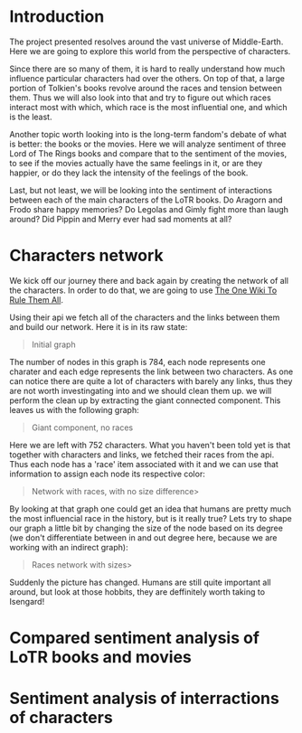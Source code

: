 <!-- ## Welcome to GitHub Pages

You can use the [editor on GitHub](https://github.com/Knocker4/lotr-social-graphs/edit/master/README.md) to maintain and preview the content for your website in Markdown files.

Whenever you commit to this repository, GitHub Pages will run [Jekyll](https://jekyllrb.com/) to rebuild the pages in your site, from the content in your Markdown files.

### Markdown

Markdown is a lightweight and easy-to-use syntax for styling your writing. It includes conventions for

```markdown
Syntax highlighted code block

# Header 1
## Header 2
### Header 3

- Bulleted
- List

1. Numbered
2. List

**Bold** and _Italic_ and `Code` text

[Link](url) and ![Image](src)
```

For more details see [GitHub Flavored Markdown](https://guides.github.com/features/mastering-markdown/).

### Jekyll Themes

Your Pages site will use the layout and styles from the Jekyll theme you have selected in your [repository settings](https://github.com/Knocker4/lotr-social-graphs/settings). The name of this theme is saved in the Jekyll `_config.yml` configuration file.

### Support or Contact

Having trouble with Pages? Check out our [documentation](https://help.github.com/categories/github-pages-basics/) or [contact support](https://github.com/contact) and we’ll help you sort it out.


### Time to change some stuff

```python
# some comment
print "Hello there"
```

Here is a nice picture:
-->

<!-- ![Lotr Logo](https://raw.githubusercontent.com/Knocker4/lotr-social-graphs/gh-pages/images/lotr.jpeg) -->

# Introduction

The project presented resolves around the vast universe of Middle-Earth. Here we are going to explore this world from the perspective of characters. 

Since there are so many of them, it is hard to really understand how much influence particular characters had over the others. On top of that, a large portion of Tolkien's books revolve around the races and tension between them. Thus we will also look into that and try to figure out which races interact most with which, which race is the most influential one, and which is the least.

Another topic worth looking into is the long-term fandom's debate of what is better: the books or the movies. Here we will analyze sentiment of three Lord of The Rings books and compare that to the sentiment of the movies, to see if the movies actually have the same feelings in it, or are they happier, or do they lack the intensity of the feelings of the book.

Last, but not least, we will be looking into the sentiment of interactions between each of the main characters of the LoTR books. Do Aragorn and Frodo share happy memories? Do Legolas and Gimly fight more than laugh around? Did Pippin and Merry ever had sad moments at all?

# Characters network

We kick off our journey there and back again by creating the network of all the characters. In order to do that, we are going to use [The One Wiki To Rule Them All](http://lotr.wikia.com/wiki/Main_Page). 

Using their api we fetch all of the characters and the links between them and build our network. Here it is in its raw state:

> Initial graph

The number of nodes in this graph is 784, each node represents one charater and each edge represents the link between two characters. As one can notice there are quite a lot of characters with barely any links, thus they are not worth investingating into and we should clean them up. we will perform the clean up by extracting the giant connected component. This leaves us with the following graph:

> Giant component, no races

Here we are left with 752 characters. What you haven't been told yet is that together with characters and links, we fetched their races from the api. Thus each node has a 'race' item associated with it and we can use that information to assign each node its respective color:

> Network with races, with no size difference>

By looking at that graph one could get an idea that humans are pretty much the most influencial race in the history, but is it really true? Lets try to shape our graph a little bit by changing the size of the node based on its degree (we don't differentiate between in and out degree here, because we are working with an indirect graph):

> Races network with sizes>

Suddenly the picture has changed. Humans are still quite important all around, but look at those hobbits, they are deffinitely worth taking to Isengard! 

# Compared sentiment analysis of LoTR books and movies

# Sentiment analysis of interractions of characters

